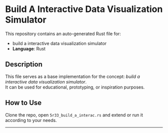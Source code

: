 # Build A Interactive Data Visualization Simulator

This repository contains an auto-generated Rust file for:

- build a interactive data visualization simulator
- **Language**: Rust

## Description

This file serves as a base implementation for the concept: *build a interactive data visualization simulator*.  
It can be used for educational, prototyping, or inspiration purposes.

## How to Use

Clone the repo, open `5r33_build_a_interac.rs` and extend or run it according to your needs.

---


